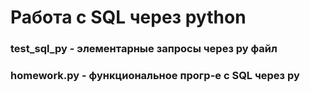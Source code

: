 # Работа с SQL через python
### test_sql_py - элементарные запросы через py файл
### homework.py - функциональное прогр-е с SQL через py